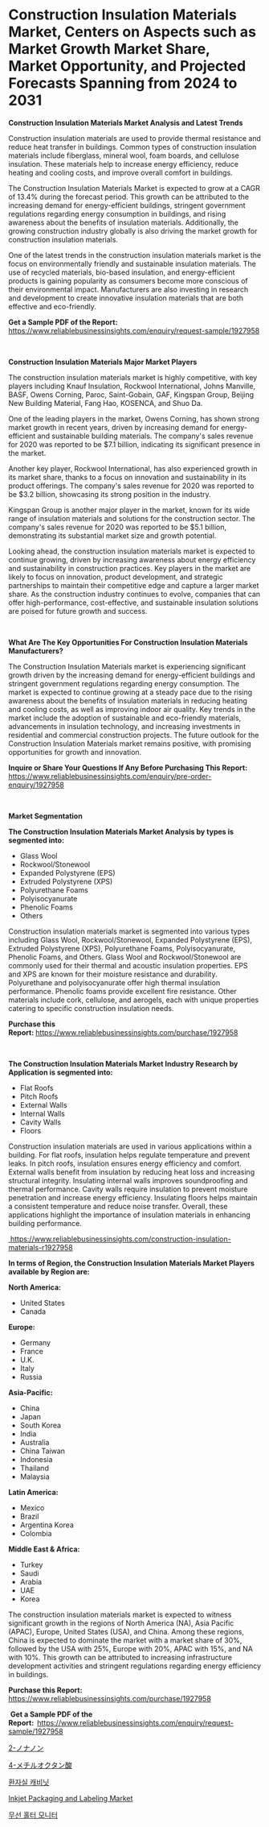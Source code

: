 <p><h1>Construction Insulation Materials Market, Centers on Aspects such as Market Growth Market Share, Market Opportunity, and Projected Forecasts Spanning from 2024 to 2031</h1></p><p><strong>Construction Insulation Materials Market Analysis and Latest Trends</strong></p>
<p><p>Construction insulation materials are used to provide thermal resistance and reduce heat transfer in buildings. Common types of construction insulation materials include fiberglass, mineral wool, foam boards, and cellulose insulation. These materials help to increase energy efficiency, reduce heating and cooling costs, and improve overall comfort in buildings.</p><p>The Construction Insulation Materials Market is expected to grow at a CAGR of 13.4% during the forecast period. This growth can be attributed to the increasing demand for energy-efficient buildings, stringent government regulations regarding energy consumption in buildings, and rising awareness about the benefits of insulation materials. Additionally, the growing construction industry globally is also driving the market growth for construction insulation materials.</p><p>One of the latest trends in the construction insulation materials market is the focus on environmentally friendly and sustainable insulation materials. The use of recycled materials, bio-based insulation, and energy-efficient products is gaining popularity as consumers become more conscious of their environmental impact. Manufacturers are also investing in research and development to create innovative insulation materials that are both effective and eco-friendly.</p></p>
<p><strong>Get a Sample PDF of the Report:&nbsp;</strong> <a href="https://www.reliablebusinessinsights.com/enquiry/request-sample/1927958">https://www.reliablebusinessinsights.com/enquiry/request-sample/1927958</a></p>
<p>&nbsp;</p>
<p><strong>Construction Insulation Materials Major Market Players</strong></p>
<p><p>The construction insulation materials market is highly competitive, with key players including Knauf Insulation, Rockwool International, Johns Manville, BASF, Owens Corning, Paroc, Saint-Gobain, GAF, Kingspan Group, Beijing New Building Material, Fang Hao, KOSENCA, and Shuo Da.</p><p>One of the leading players in the market, Owens Corning, has shown strong market growth in recent years, driven by increasing demand for energy-efficient and sustainable building materials. The company's sales revenue for 2020 was reported to be $7.1 billion, indicating its significant presence in the market.</p><p>Another key player, Rockwool International, has also experienced growth in its market share, thanks to a focus on innovation and sustainability in its product offerings. The company's sales revenue for 2020 was reported to be $3.2 billion, showcasing its strong position in the industry.</p><p>Kingspan Group is another major player in the market, known for its wide range of insulation materials and solutions for the construction sector. The company's sales revenue for 2020 was reported to be $5.1 billion, demonstrating its substantial market size and growth potential.</p><p>Looking ahead, the construction insulation materials market is expected to continue growing, driven by increasing awareness about energy efficiency and sustainability in construction practices. Key players in the market are likely to focus on innovation, product development, and strategic partnerships to maintain their competitive edge and capture a larger market share. As the construction industry continues to evolve, companies that can offer high-performance, cost-effective, and sustainable insulation solutions are poised for future growth and success.</p></p>
<p>&nbsp;</p>
<p><strong>What Are The Key Opportunities For Construction Insulation Materials Manufacturers?</strong></p>
<p><p>The Construction Insulation Materials market is experiencing significant growth driven by the increasing demand for energy-efficient buildings and stringent government regulations regarding energy consumption. The market is expected to continue growing at a steady pace due to the rising awareness about the benefits of insulation materials in reducing heating and cooling costs, as well as improving indoor air quality. Key trends in the market include the adoption of sustainable and eco-friendly materials, advancements in insulation technology, and increasing investments in residential and commercial construction projects. The future outlook for the Construction Insulation Materials market remains positive, with promising opportunities for growth and innovation.</p></p>
<p><strong>Inquire or Share Your Questions If Any Before Purchasing This Report:</strong> <a href="https://www.reliablebusinessinsights.com/enquiry/pre-order-enquiry/1927958">https://www.reliablebusinessinsights.com/enquiry/pre-order-enquiry/1927958</a></p>
<p>&nbsp;</p>
<p><strong>Market Segmentation</strong></p>
<p><strong>The Construction Insulation Materials Market Analysis by types is segmented into:</strong></p>
<p><ul><li>Glass Wool</li><li>Rockwool/Stonewool</li><li>Expanded Polystyrene (EPS)</li><li>Extruded Polystyrene (XPS)</li><li>Polyurethane Foams</li><li>Polyisocyanurate</li><li>Phenolic Foams</li><li>Others</li></ul></p>
<p><p>Construction insulation materials market is segmented into various types including Glass Wool, Rockwool/Stonewool, Expanded Polystyrene (EPS), Extruded Polystyrene (XPS), Polyurethane Foams, Polyisocyanurate, Phenolic Foams, and Others. Glass Wool and Rockwool/Stonewool are commonly used for their thermal and acoustic insulation properties. EPS and XPS are known for their moisture resistance and durability. Polyurethane and polyisocyanurate offer high thermal insulation performance. Phenolic foams provide excellent fire resistance. Other materials include cork, cellulose, and aerogels, each with unique properties catering to specific construction insulation needs.</p></p>
<p><strong>Purchase this Report:&nbsp;</strong><a href="https://www.reliablebusinessinsights.com/purchase/1927958">https://www.reliablebusinessinsights.com/purchase/1927958</a></p>
<p>&nbsp;</p>
<p><strong>The Construction Insulation Materials Market Industry Research by Application is segmented into:</strong></p>
<p><ul><li>Flat Roofs</li><li>Pitch Roofs</li><li>External Walls</li><li>Internal Walls</li><li>Cavity Walls</li><li>Floors</li></ul></p>
<p><p>Construction insulation materials are used in various applications within a building. For flat roofs, insulation helps regulate temperature and prevent leaks. In pitch roofs, insulation ensures energy efficiency and comfort. External walls benefit from insulation by reducing heat loss and increasing structural integrity. Insulating internal walls improves soundproofing and thermal performance. Cavity walls require insulation to prevent moisture penetration and increase energy efficiency. Insulating floors helps maintain a consistent temperature and reduce noise transfer. Overall, these applications highlight the importance of insulation materials in enhancing building performance.</p></p>
<p><a href="https://www.reliablebusinessinsights.com/construction-insulation-materials-r1927958">&nbsp;https://www.reliablebusinessinsights.com/construction-insulation-materials-r1927958</a></p>
<p><strong>In terms of Region, the Construction Insulation Materials Market Players available by Region are:</strong></p>
<p>
    <p> <strong> North America: </strong>
        <ul>
            <li>United States</li>
            <li>Canada</li>
        </ul>
        </p> 
    <p> <strong> Europe: </strong>
        <ul>
            <li>Germany</li>
            <li>France</li>
            <li>U.K.</li>
            <li>Italy</li>
            <li>Russia</li>
        </ul>
        </p> 
    <p> <strong> Asia-Pacific: </strong>
        <ul>
            <li>China</li>
            <li>Japan</li>
            <li>South Korea</li>
            <li>India</li>
            <li>Australia</li>
            <li>China Taiwan</li>
            <li>Indonesia</li>
            <li>Thailand</li>
            <li>Malaysia</li>
        </ul>
        </p> 
    <p> <strong> Latin America: </strong>
        <ul>
            <li>Mexico</li>
            <li>Brazil</li>
            <li>Argentina Korea</li>
            <li>Colombia</li>
        </ul>
        </p> 
    <p> <strong> Middle East & Africa: </strong>
        <ul>
            <li>Turkey</li>
            <li>Saudi</li>
            <li>Arabia</li>
            <li>UAE</li>
            <li>Korea</li>
        </ul>
    </p>
    </p>
<p><p>The construction insulation materials market is expected to witness significant growth in the regions of North America (NA), Asia Pacific (APAC), Europe, United States (USA), and China. Among these regions, China is expected to dominate the market with a market share of 30%, followed by the USA with 25%, Europe with 20%, APAC with 15%, and NA with 10%. This growth can be attributed to increasing infrastructure development activities and stringent regulations regarding energy efficiency in buildings.</p></p>
<p><strong>Purchase this Report: </strong><a href="https://www.reliablebusinessinsights.com/purchase/1927958">https://www.reliablebusinessinsights.com/purchase/1927958</a></p>
<p>&nbsp;<strong>Get a Sample PDF of the Report:&nbsp;&nbsp;</strong><a href="https://www.reliablebusinessinsights.com/enquiry/request-sample/1927958">https://www.reliablebusinessinsights.com/enquiry/request-sample/1927958</a></p>
<p><strong></strong></p>
<p><p><a href="https://github.com/SantosDicki04/Market-Research-Report-List-2/blob/main/3191283116680.md">2-ノナノン</a></p><p><a href="https://github.com/alyle7648/Market-Research-Report-List-1/blob/main/9110972116681.md">4-メチルオクタン酸</a></p><p><a href="https://github.com/JackieFauhey9089475/Market-Research-Report-List-2/blob/main/6902998125421.md">환자실 캐비닛</a></p><p><a href="https://github.com/maesanjaya8/Market-Research-Report-List-1/blob/main/inkjet-packaging-and-labeling-market.md">Inkjet Packaging and Labeling Market</a></p><p><a href="https://github.com/chupp85/Market-Research-Report-List-1/blob/main/3161329125422.md">무선 홀터 모니터</a></p></p>